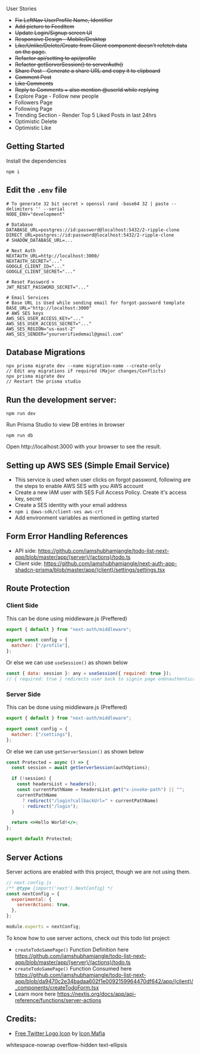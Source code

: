User Stories

- ~~Fix LeftNav UserProfile Name, Identifier~~
- ~~Add picture to FeedItem~~
- ~~Update Login/Signup screen UI~~
- ~~Responsive Design - Mobile/Desktop~~
- ~~Like/Unlike/Delete/Create from Client component doesn't refetch data on the page.~~
- ~~Refactor api/setting to api/profile~~
- ~~Refactor getServerSession() to serverAuth()~~
- ~~Share Post - Generate a share URL and copy it to clipboard~~
- ~~Comment Post~~
- ~~Like Comments~~
- ~~Reply to Comments + also mention @userId while replying~~
- Explore Page - Follow new people
- Followers Page
- Following Page
- Trending Section - Render Top 5 Liked Posts in last 24hrs
- Optimistic Delete
- Optimistic Like

## Getting Started

Install the dependencies

```
npm i
```

## Edit the `.env` file

```
# To generate 32 bit secret > openssl rand -base64 32 | paste --delimiters '' --serial
NODE_ENV="development"

# Database
DATABASE_URL=postgres://id:password@localhost:5432/2-ripple-clone
DIRECT_URL=postgres://id:password@localhost:5432/2-ripple-clone
# SHADOW_DATABASE_URL=...

# Next Auth
NEXTAUTH_URL=http://localhost:3000/
NEXTAUTH_SECRET="..."
GOOGLE_CLIENT_ID="..."
GOOGLE_CLIENT_SECRET="..."

# Reset Password >
JWT_RESET_PASSWORD_SECRET="..."

# Email Services
# Base URL is Used while sending email for forgot-password template
BASE_URL="http://localhost:3000"
# AWS SES keys
AWS_SES_USER_ACCESS_KEY="..."
AWS_SES_USER_ACCESS_SECRET="..."
AWS_SES_REGION="us-east-2"
AWS_SES_SENDER="yourverifiedemail@gmail.com"
```

## Database Migrations

```
npx prisma migrate dev --name migration-name --create-only
// Edit any migrations if required (Major changes/Conflicts)
npx prisma migrate dev
// Restart the prisma studio
```

## Run the development server:

```
npm run dev
```

Run Prisma Studio to view DB entries in browser

```
npm run db
```

Open http://localhost:3000 with your browser to see the result.

## Setting up AWS SES (Simple Email Service)

- This service is used when user clicks on forgot password, following are the steps to enable AWS SES with you AWS account
- Create a new IAM user with SES Full Access Policy. Create it's access key, secret
- Create a SES identity with your email address
- `npm i @aws-sdk/client-ses aws-crt`
- Add environment variables as mentioned in getting started

## Form Error Handling References

- API side: https://github.com/iamshubhamjangle/todo-list-next-app/blob/master/app/(server)/(actions)/todo.ts
- Client side: https://github.com/iamshubhamjangle/next-auth-app-shadcn-prisma/blob/master/app/(client)/settings/settings.tsx

## Route Protection

### Client Side

This can be done using middleware.js (Preffered)

```js
export { default } from "next-auth/middleware";

export const config = {
  matcher: ["/profile"],
};
```

Or else we can use `useSession()` as shown below

```js
const { data: session }: any = useSession({ required: true });
// { required: true } redirects user back to signin page onUnauthenticated
```

### Server Side

This can be done using middleware.js (Preffered)

```js
export { default } from "next-auth/middleware";

export const config = {
  matcher: ["/settings"],
};
```

Or else we can use `getServerSession()` as shown below

```jsx
const Protected = async () => {
  const session = await getServerSession(authOptions);

  if (!session) {
    const headersList = headers();
    const currentPathName = headersList.get("x-invoke-path") || "";
    currentPathName
      ? redirect("/login?callbackUrl=" + currentPathName)
      : redirect("/login");
  }

  return <>Hello World!</>;
};

export default Protected;
```

## Server Actions

Server actions are enabled with this project, though we are not using them.

```js
// next.config.js
/** @type {import('next').NextConfig} */
const nextConfig = {
  experimental: {
    serverActions: true,
  },
};

module.exports = nextConfig;
```

To know how to use server actions, check out this todo list project:

- `createTodoSamePage()` Function Definition here https://github.com/iamshubhamjangle/todo-list-next-app/blob/master/app/(server)/(actions)/todo.ts
- `createTodoSamePage()` Function Consumed here https://github.com/iamshubhamjangle/todo-list-next-app/blob/da9470c2e34badaa602f1e0092159964470df642/app/(client)/_components/createTodoForm.tsx
- Learn more here https://nextjs.org/docs/app/api-reference/functions/server-actions

## Credits:

<ul>
<li>
<a href="https://iconscout.com/icons/twitter" target="_blank">Free Twitter Logo Icon</a> by <a href="https://iconscout.com/contributors/icon-mafia" target="_blank">Icon Mafia</a>
</li>
</ul>

whitespace-nowrap overflow-hidden text-ellipsis
